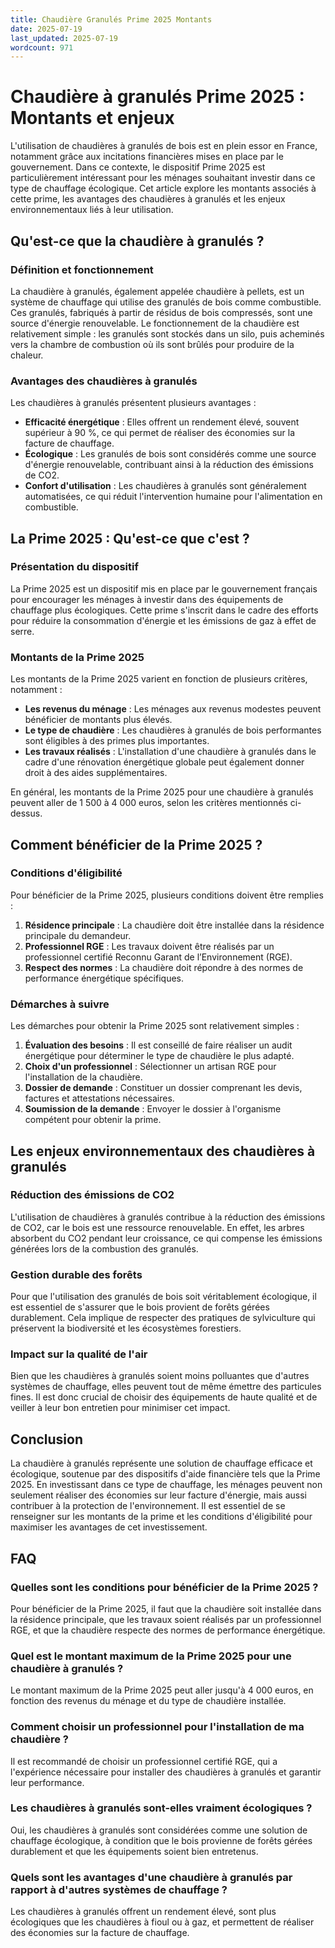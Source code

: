 ```yaml
---
title: Chaudière Granulés Prime 2025 Montants
date: 2025-07-19
last_updated: 2025-07-19
wordcount: 971
---
```


# Chaudière à granulés Prime 2025 : Montants et enjeux

L'utilisation de chaudières à granulés de bois est en plein essor en France, notamment grâce aux incitations financières mises en place par le gouvernement. Dans ce contexte, le dispositif Prime 2025 est particulièrement intéressant pour les ménages souhaitant investir dans ce type de chauffage écologique. Cet article explore les montants associés à cette prime, les avantages des chaudières à granulés et les enjeux environnementaux liés à leur utilisation.

## Qu'est-ce que la chaudière à granulés ?

### Définition et fonctionnement

La chaudière à granulés, également appelée chaudière à pellets, est un système de chauffage qui utilise des granulés de bois comme combustible. Ces granulés, fabriqués à partir de résidus de bois compressés, sont une source d'énergie renouvelable. Le fonctionnement de la chaudière est relativement simple : les granulés sont stockés dans un silo, puis acheminés vers la chambre de combustion où ils sont brûlés pour produire de la chaleur.

### Avantages des chaudières à granulés

Les chaudières à granulés présentent plusieurs avantages :

- **Efficacité énergétique** : Elles offrent un rendement élevé, souvent supérieur à 90 %, ce qui permet de réaliser des économies sur la facture de chauffage.
- **Écologique** : Les granulés de bois sont considérés comme une source d'énergie renouvelable, contribuant ainsi à la réduction des émissions de CO2.
- **Confort d'utilisation** : Les chaudières à granulés sont généralement automatisées, ce qui réduit l'intervention humaine pour l'alimentation en combustible.

## La Prime 2025 : Qu'est-ce que c'est ?

### Présentation du dispositif

La Prime 2025 est un dispositif mis en place par le gouvernement français pour encourager les ménages à investir dans des équipements de chauffage plus écologiques. Cette prime s'inscrit dans le cadre des efforts pour réduire la consommation d'énergie et les émissions de gaz à effet de serre.

### Montants de la Prime 2025

Les montants de la Prime 2025 varient en fonction de plusieurs critères, notamment :

- **Les revenus du ménage** : Les ménages aux revenus modestes peuvent bénéficier de montants plus élevés.
- **Le type de chaudière** : Les chaudières à granulés de bois performantes sont éligibles à des primes plus importantes.
- **Les travaux réalisés** : L'installation d'une chaudière à granulés dans le cadre d'une rénovation énergétique globale peut également donner droit à des aides supplémentaires.

En général, les montants de la Prime 2025 pour une chaudière à granulés peuvent aller de 1 500 à 4 000 euros, selon les critères mentionnés ci-dessus.

## Comment bénéficier de la Prime 2025 ?

### Conditions d'éligibilité

Pour bénéficier de la Prime 2025, plusieurs conditions doivent être remplies :

1. **Résidence principale** : La chaudière doit être installée dans la résidence principale du demandeur.
2. **Professionnel RGE** : Les travaux doivent être réalisés par un professionnel certifié Reconnu Garant de l’Environnement (RGE).
3. **Respect des normes** : La chaudière doit répondre à des normes de performance énergétique spécifiques.

### Démarches à suivre

Les démarches pour obtenir la Prime 2025 sont relativement simples :

1. **Évaluation des besoins** : Il est conseillé de faire réaliser un audit énergétique pour déterminer le type de chaudière le plus adapté.
2. **Choix d'un professionnel** : Sélectionner un artisan RGE pour l'installation de la chaudière.
3. **Dossier de demande** : Constituer un dossier comprenant les devis, factures et attestations nécessaires.
4. **Soumission de la demande** : Envoyer le dossier à l'organisme compétent pour obtenir la prime.

## Les enjeux environnementaux des chaudières à granulés

### Réduction des émissions de CO2

L'utilisation de chaudières à granulés contribue à la réduction des émissions de CO2, car le bois est une ressource renouvelable. En effet, les arbres absorbent du CO2 pendant leur croissance, ce qui compense les émissions générées lors de la combustion des granulés.

### Gestion durable des forêts

Pour que l'utilisation des granulés de bois soit véritablement écologique, il est essentiel de s'assurer que le bois provient de forêts gérées durablement. Cela implique de respecter des pratiques de sylviculture qui préservent la biodiversité et les écosystèmes forestiers.

### Impact sur la qualité de l'air

Bien que les chaudières à granulés soient moins polluantes que d'autres systèmes de chauffage, elles peuvent tout de même émettre des particules fines. Il est donc crucial de choisir des équipements de haute qualité et de veiller à leur bon entretien pour minimiser cet impact.

## Conclusion

La chaudière à granulés représente une solution de chauffage efficace et écologique, soutenue par des dispositifs d'aide financière tels que la Prime 2025. En investissant dans ce type de chauffage, les ménages peuvent non seulement réaliser des économies sur leur facture d'énergie, mais aussi contribuer à la protection de l'environnement. Il est essentiel de se renseigner sur les montants de la prime et les conditions d'éligibilité pour maximiser les avantages de cet investissement.

## FAQ

### Quelles sont les conditions pour bénéficier de la Prime 2025 ?

Pour bénéficier de la Prime 2025, il faut que la chaudière soit installée dans la résidence principale, que les travaux soient réalisés par un professionnel RGE, et que la chaudière respecte des normes de performance énergétique.

### Quel est le montant maximum de la Prime 2025 pour une chaudière à granulés ?

Le montant maximum de la Prime 2025 peut aller jusqu'à 4 000 euros, en fonction des revenus du ménage et du type de chaudière installée.

### Comment choisir un professionnel pour l'installation de ma chaudière ?

Il est recommandé de choisir un professionnel certifié RGE, qui a l'expérience nécessaire pour installer des chaudières à granulés et garantir leur performance.

### Les chaudières à granulés sont-elles vraiment écologiques ?

Oui, les chaudières à granulés sont considérées comme une solution de chauffage écologique, à condition que le bois provienne de forêts gérées durablement et que les équipements soient bien entretenus.

### Quels sont les avantages d'une chaudière à granulés par rapport à d'autres systèmes de chauffage ?

Les chaudières à granulés offrent un rendement élevé, sont plus écologiques que les chaudières à fioul ou à gaz, et permettent de réaliser des économies sur la facture de chauffage.